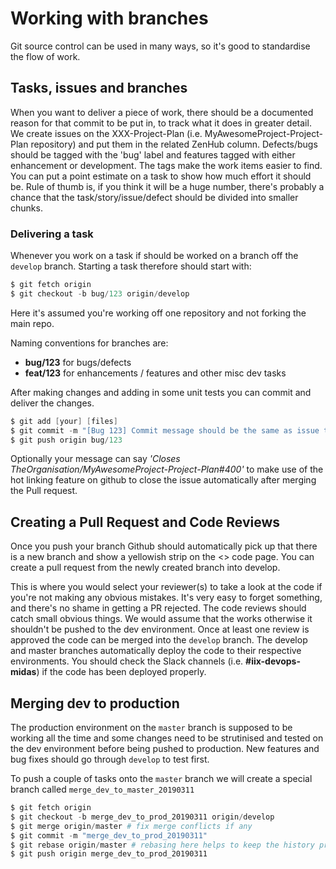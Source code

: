 # Working with branches

Git source control can be used in many ways, so it's good to standardise the flow of work.

## Tasks, issues and branches

When you want to deliver a piece of work, there should be a documented reason for that commit to be put in, to track what it does in greater detail.
We create issues on the XXX-Project-Plan (i.e. MyAwesomeProject-Project-Plan repository) and put them in the related ZenHub column.
Defects/bugs should be tagged with the 'bug' label and features tagged with either enhancement or development.
The tags make the work items easier to find. You can put a point estimate on a task to show how much effort it should be.
Rule of thumb is, if you think it will be a huge number, there's probably a chance that the task/story/issue/defect should be divided into smaller chunks.


### Delivering a task

Whenever you work on a task if should be worked on a branch off the `develop` branch. 
Starting a task therefore should start with:

```PowerShell
$ git fetch origin
$ git checkout -b bug/123 origin/develop
```

Here it's assumed you're working off one repository and not forking the main repo.

Naming conventions for branches are:
- **bug/123** for bugs/defects
- **feat/123** for enhancements / features and other misc dev tasks 

After making changes and adding in some unit tests you can commit and deliver the changes.

```PowerShell
$ git add [your] [files]
$ git commit -m "[Bug 123] Commit message should be the same as issue title"
$ git push origin bug/123

```

Optionally your message can say _'Closes TheOrganisation/MyAwesomeProject-Project-Plan#400'_ to make use of the hot linking feature on github to close the issue automatically after merging the Pull request.

## Creating a Pull Request and Code Reviews

Once you push your branch Github should automatically pick up that there is a new branch and show a yellowish strip on the <> code page.
You can create a pull request from the newly created branch into develop.

This is where you would select your reviewer(s) to take a look at the code if you're not making any obvious mistakes.
It's very easy to forget something, and there's no shame in getting a PR rejected. The code reviews should catch small obvious things.
We would assume that the works otherwise it shouldn't be pushed to the dev environment.
Once at least one review is approved the code can be merged into the `develop` branch.
The develop and master branches automatically deploy the code to their respective environments. You should check the Slack channels (i.e. **#iix-devops-midas**) if the code has been deployed properly.

## Merging dev to production
The production environment on the `master` branch is supposed to be working all the time and some changes need to be strutinised and tested on the dev environment before being pushed to production.
New features and bug fixes should go through `develop` to test first.

To push a couple of tasks onto the `master` branch we will create a special branch called `merge_dev_to_master_20190311`

```PowerShell
$ git fetch origin
$ git checkout -b merge_dev_to_prod_20190311 origin/develop
$ git merge origin/master # fix merge conflicts if any
$ git commit -m "merge_dev_to_prod_20190311"
$ git rebase origin/master # rebasing here helps to keep the history pretty with only the commits that matter
$ git push origin merge_dev_to_prod_20190311
```

